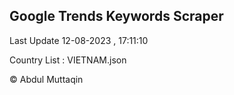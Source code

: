 

## Google Trends Keywords Scraper 
 
Last Update 12-08-2023 , 17:11:10

Country List :
VIETNAM.json



© Abdul Muttaqin 
